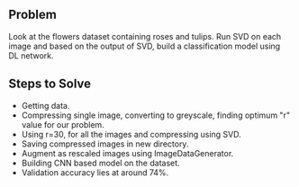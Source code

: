 Problem
-

Look at the flowers dataset containing roses and tulips. Run SVD on each image and based on the output of SVD, build a classification model using DL network.

Steps to Solve
-

- Getting data.
- Compressing single image, converting to greyscale, finding optimum "r" value for our problem.
- Using r=30, for all the images and compressing using SVD.
- Saving compressed images in new directory.
- Augment as rescaled images using ImageDataGenerator.
- Building CNN based model on the dataset.
- Validation accuracy lies at around 74%.
